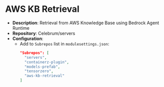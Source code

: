 # AWS KB Retrieval

* **Description**: Retrieval from AWS Knowledge Base using Bedrock Agent Runtime
* **Repository**: Celebrum/servers
* **Configuration**:
  - Add to `Subrepos` list in `modulesettings.json`:
    ```json
    "Subrepos": [
      "servers",
      "containerz-plugin",
      "models-prefab",
      "tensorzero",
      "aws-kb-retrieval"
    ]
    ```
